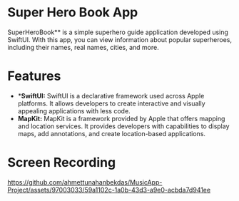 
# Super Hero Book App

SuperHeroBook** is a simple superhero guide application developed using SwiftUI. With this app, you can view information about popular superheroes, including their names, real names, cities, and more.
  
# Features

- ***SwiftUI:** SwiftUI is a declarative framework used across Apple platforms. It allows developers to create interactive and visually appealing applications with less code.
- **MapKit:** MapKit is a framework provided by Apple that offers mapping and location services. It provides developers with capabilities to display maps, add annotations, and create location-based applications.

# Screen Recording
https://github.com/ahmettunahanbekdas/MusicApp-Project/assets/97003033/59a1102c-1a0b-43d3-a9e0-acbda7d941ee

